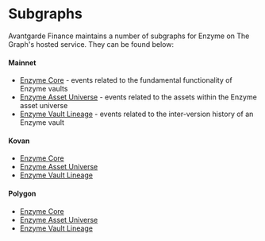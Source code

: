 # Subgraphs

Avantgarde Finance maintains a number of subgraphs for Enzyme on The Graph's hosted service. They can be found below:

#### Mainnet

* [Enzyme Core](https://thegraph.com/hosted-service/subgraph/enzymefinance/enzyme-core) - events related to the fundamental functionality of Enzyme vaults
* [Enzyme Asset Universe](https://thegraph.com/hosted-service/subgraph/enzymefinance/asset-universe) - events related to the assets within the Enzyme asset universe
* [Enzyme Vault Lineage](https://thegraph.com/hosted-service/subgraph/enzymefinance/vault-lineage) - events related to the inter-version history of an Enzyme vault

#### Kovan

* [Enzyme Core](https://thegraph.com/hosted-service/subgraph/enzymefinance/enzyme-core-kovan)
* [Enzyme Asset Universe](https://thegraph.com/hosted-service/subgraph/enzymefinance/asset-universe-kovan)
* [Enzyme Vault Lineage](https://thegraph.com/hosted-service/subgraph/enzymefinance/vault-lineage)

#### Polygon

* [Enzyme Core](https://thegraph.com/hosted-service/subgraph/enzymefinance/enzyme-core-matic)
* [Enzyme Asset Universe](https://thegraph.com/hosted-service/subgraph/enzymefinance/asset-universe-matic)
* [Enzyme Vault Lineage](https://thegraph.com/hosted-service/subgraph/enzymefinance/vault-lineage-matic)
